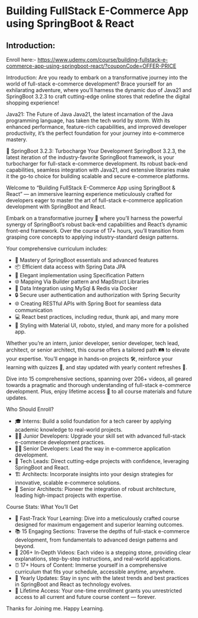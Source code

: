 # Building FullStack E-Commerce App using SpringBoot & React

## Introduction:

Enroll here:- https://www.udemy.com/course/building-fullstack-e-commerce-app-using-springboot-react/?couponCode=OFFER-PRICE

Introduction:
Are you ready to embark on a transformative journey into the world of full-stack e-commerce development?  Brace yourself for an exhilarating adventure, where you’ll harness the dynamic duo of Java21 and SpringBoot 3.2.3 to craft cutting-edge online stores that redefine the digital shopping experience! 

Java21: The Future of Java
Java21, the latest incarnation of the Java programming language, has taken the tech world by storm. With its enhanced performance, feature-rich capabilities, and improved developer productivity, it’s the perfect foundation for your journey into e-commerce mastery.

🚀 SpringBoot 3.2.3: Turbocharge Your Development
SpringBoot 3.2.3, the latest iteration of the industry-favorite SpringBoot framework, is your turbocharger for full-stack e-commerce development. Its robust back-end capabilities, seamless integration with Java21, and extensive libraries make it the go-to choice for building scalable and secure e-commerce platforms. 

Welcome to “Building FullStack E-Commerce App using SpringBoot & React” — an immersive learning experience meticulously crafted for developers eager to master the art of full-stack e-commerce application development with SpringBoot and React.

Embark on a transformative journey 🚀 where you’ll harness the powerful synergy of SpringBoot’s robust back-end capabilities and React’s dynamic front-end framework. Over the course of 17+ hours, you’ll transition from grasping core concepts  to applying industry-standard design patterns.

Your comprehensive curriculum includes:
- 🧠 Mastery of SpringBoot essentials and advanced features
- 📦 Efficient data access with Spring Data JPA
- 🔐 Elegant implementation using Specification Pattern
- 🌐 Mapping Via Builder pattern and MapStruct Libraries
- 🔄 Data Integration using MySql & Redis via Docker
- 🔒 Secure user authentication and authorization with Spring Security
- 🌐 Creating RESTful APIs with Spring Boot for seamless data communication
- 💻 React best practices, including redux, thunk api, and many more
- 🎨 Styling with Material UI, roboto, styled, and many more for a polished app.

Whether you’re an intern, junior developer, senior developer, tech lead, architect, or senior architect, this course offers a tailored path 🛤️ to elevate your expertise. You’ll engage in hands-on projects 🛠️, reinforce your learning with quizzes 📝, and stay updated with yearly content refreshes 🔄.

Dive into 15 comprehensive sections, spanning over 206+ videos, all geared towards a pragmatic and thorough understanding of full-stack e-commerce development. Plus, enjoy lifetime access 🎫 to all course materials and future updates.

Who Should Enroll?
- 🎓 Interns: Build a solid foundation for a tech career by applying academic knowledge to real-world projects.
- 👨‍💻 Junior Developers: Upgrade your skill set with advanced full-stack e-commerce development practices.
- 👨‍💼 Senior Developers: Lead the way in e-commerce application development.
- 🚀 Tech Leads: Direct cutting-edge projects with confidence, leveraging SpringBoot and React.
- 🏗️ Architects: Incorporate insights into your design strategies for innovative, scalable e-commerce solutions.
- 🌟 Senior Architects: Pioneer the integration of robust architecture, leading high-impact projects with expertise.

Course Stats: What You’ll Get
- 🚀 Fast-Track Your Learning: Dive into a meticulously crafted course designed for maximum engagement and superior learning outcomes.
- 📚 15 Engaging Sections: Traverse the depths of full-stack e-commerce development, from fundamentals to advanced design patterns and beyond.
- 🎥 206+ In-Depth Videos: Each video is a stepping stone, providing clear explanations, step-by-step instructions, and real-world applications.
- ⏰ 17+ Hours of Content: Immerse yourself in a comprehensive curriculum that fits your schedule, accessible anytime, anywhere.
- 🔄 Yearly Updates: Stay in sync with the latest trends and best practices in SpringBoot and React as technology evolves.
- 🎫 Lifetime Access: Your one-time enrollment grants you unrestricted access to all current and future course content — forever.

Thanks for Joining me. Happy Learning.